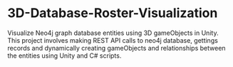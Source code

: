 # 3D-Database-Roster-Visualization
Visualize Neo4j graph database entities using 3D gameObjects in Unity. This project involves making REST API calls to neo4j database, gettings records and dynamically creating gameObjects and relationships between the entities using Unity  and C# scripts.
